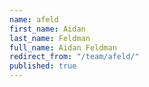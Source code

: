 ```yaml
---
name: afeld
first_name: Aidan
last_name: Feldman
full_name: Aidan Feldman
redirect_from: "/team/afeld/"
published: true
---
```


